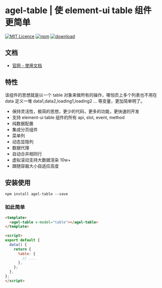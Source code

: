 # agel-table | 使 element-ui table 组件更简单

[![MIT Licence](https://badges.frapsoft.com/os/mit/mit.svg)](https://opensource.org/licenses/mit-license.php)
[![npm](https://img.shields.io/npm/v/agel-table.svg)](https://www.npmjs.com/package/agel-table)
[![download](https://img.shields.io/npm/dt/agel-table)](https://npmcharts.com/compare/agel-table?minimal=true)

## 文档

- [官网 - 使用文档](https://agrass.gitee.io/agel-table/) 


## 特性

该组件的思想就是以一个 table 对象来做所有的操作，哪怕页上多个列表也不用在 data 定义一堆 data1,data2,loading1,loading2 ... 等变量，更加简单明了。

- 保持灵活性，极简的思想，更少的代码，更多的功能，更快速的开发
- 支持 element-ui table 组件的所有 api, slot, event, method
- 纯数据配置
- 集成分页组件
- 菜单列
- 动态显隐列
- 数据代理
- 自动合并相同行
- 虚拟滚动支持大数据渲染 10w+
- 跟随容器大小自适应高度


## 安装使用

`npm install agel-table --save`


### 如此简单

```html
<template>
  <agel-table v-model="table"></agel-table>
</template>
 
<script>
export default {
  data() {
    return {
      table: {
        // ...
      },
    };
  },
};
</script>
```
